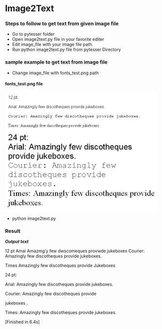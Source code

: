 # Image2Text

### Steps to follow to get text from given image file

* Go to pytesser folder
* Open image2text.py file in your favorite editer
* Edit image_file with your image file path.
* Run python image2text.py file from pytesser Directory


### sample example to get text from image file

* Change image_file with fonts_test.png path

#### fonts_test.png file

<img src="https://github.com/saimadhu-polamuri/Image2Text/blob/master/pytesser/fonts_test.png">

* python image2text.py

### Result

 *********Output text*********

 12 pt
 Amai Amazmg‘y few dwscomeques provwde jukeboxes
 Courier: Amazingly few discotheques provide jukeboxes.

 Times Amazingly few discotheques provide Jukeboxes

 24 pt:

 Arial: Amazingly few discotheques
 provide jukeboxes.

 Courier: Amazingly few
 discotheques provide

 jukeboxes .

Times: Amazingly few discotheques provide
jukeboxes.


[Finished in 6.4s]